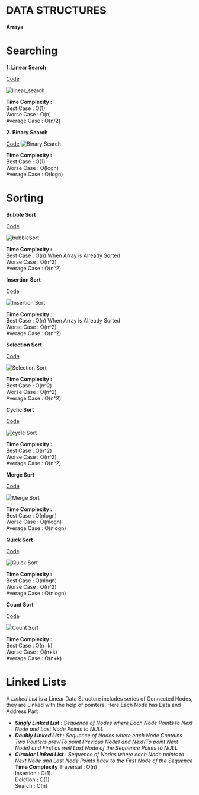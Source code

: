 # **DATA STRUCTURES**

**Arrays** <br />

# Searching <br />

**1. Linear Search**

[Code](https://github.com/DeepakKumar-1/DSA-In-JAVA/blob/dbf6761db8ac24bfba67ae73f83e3cd252a11dc8/Linear%20Search)

![linear_search](https://user-images.githubusercontent.com/85002425/147288581-35cae12a-c960-4209-99a3-09b23872600e.gif)

**Time Complexity :**  <br />
    Best Case :  O(1)    <br />
    Worse Case : O(n)    <br />
    Average Case : O(n/2)  <br />
    

**2. Binary Search** 

[Code](https://github.com/DeepakKumar-1/DSA-In-JAVA/blob/main/Binary%20Search) 
![Binary Search](https://user-images.githubusercontent.com/85002425/147320726-232ac7c2-1874-448f-a806-f918bd8a607d.gif)

**Time Complexity :**  <br />
    Best Case :  O(1)  <br />
    Worse Case : O(logn)   <br />
    Average Case : O(logn)    <br />

# Sorting

**Bubble Sort**

[Code](https://github.com/DeepakKumar-1/DSA-In-JAVA/blob/main/Bubble%20Sort)

![bubbleSort](https://user-images.githubusercontent.com/85002425/147344877-0ba535fb-7099-47c1-8059-42a3f3343dc0.gif)

**Time Complexity :**  <br />
    Best Case :  O(n)    When Array is Already Sorted   <br />
    Worse Case : O(n^2)    <br />
    Average Case : O(n^2)  <br />

**Insertion Sort**

[Code](https://github.com/DeepakKumar-1/DSA-In-JAVA/blob/main/Insertion%20Sort)

![Insertion Sort](https://user-images.githubusercontent.com/85002425/147346011-17b0ea20-bab7-4fc2-880d-bf62df263a69.gif)

**Time Complexity :**  <br />
    Best Case :  O(n)    When Array is Already Sorted   <br />
    Worse Case : O(n^2)    <br />
    Average Case : O(n^2)  <br />
    
**Selection Sort**

[Code](https://github.com/DeepakKumar-1/DSA-In-JAVA/blob/main/Selection%20Sort)

![Selection Sort](https://user-images.githubusercontent.com/85002425/147348185-0210098a-7cce-473d-9c88-ce1e1cb0acd6.gif)

**Time Complexity :**  <br />
    Best Case :  O(n^2)  <br />
    Worse Case : O(n^2)    <br />
    Average Case : O(n^2)  <br />    
    
**Cyclic Sort**

[Code](https://github.com/DeepakKumar-1/DSA-In-JAVA/blob/main/Cyclic%20Sort)

![cycle Sort](https://user-images.githubusercontent.com/85002425/147348970-dd41a2f6-f5fd-4c77-8546-9ee8c558e4df.jpg)

**Time Complexity :**  <br />
    Best Case :  O(n^2)  <br />
    Worse Case : O(n^2)    <br />
    Average Case : O(n^2)  <br />        
    
**Merge Sort**

[Code](https://github.com/DeepakKumar-1/DSA-In-JAVA/blob/main/Merge%20Sort)

![Merge Sort](https://user-images.githubusercontent.com/85002425/147349715-16f292c4-603c-43cc-982a-aaaf8f3a1f61.gif)

**Time Complexity :**  <br />
    Best Case :  O(nlogn)  <br />
    Worse Case : O(nlogn)    <br />
    Average Case : O(nlogn)  <br />  
    
**Quick Sort**

[Code](https://github.com/DeepakKumar-1/DSA-In-JAVA/blob/main/Quick%20Sort)

![Quick Sort](https://user-images.githubusercontent.com/85002425/147349707-21fd9cf3-80df-4e67-b4b5-611c8f9d6e17.gif)

**Time Complexity :**  <br />
    Best Case :  O(nlogn)  <br />
    Worse Case : O(n^2)    <br />
    Average Case : O(nlogn)  <br />  
    
**Count Sort**

[Code](https://github.com/DeepakKumar-1/DSA-In-JAVA/blob/main/Count%20Sort)

![Count Sort](https://user-images.githubusercontent.com/85002425/147350923-dd4017ae-2d1f-49e6-af19-a284d25f4fb9.gif)

**Time Complexity :**  <br />
    Best Case :  O(n+k)  <br />
    Worse Case : O(n+k)    <br />
    Average Case : O(n+k)  <br />     

# Linked Lists 
A _Linked List_ is a Linear Data Structure includes series of Connected Nodes, they are Linked with the help of pointers, Here Each Node has Data and Address Part  <br />
* ***Singly Linked List*** : _Sequence of Nodes where Each Node Points to Next Node and Last Node Points to NULL_  <br />
* **_Doubly Linked List_** : _Sequence of Nodes where each Node Contains Two Pointers prev(To point Previous Node) and Next(To point Next Node) and First as well Last Node of the Sequence Points to NULL_  <br />
* **_Circular Linked List_** : _Sequence of Nodes where each Node points to Next Node and Last Node Points back to the First Node of the Sequence_   <br />
**Time Complexity**
Traversal : O(n) <br /> 
Insertion : O(1)  <br /> 
Deletion : O(1) <br /> 
Search : O(n)     <br /> 
